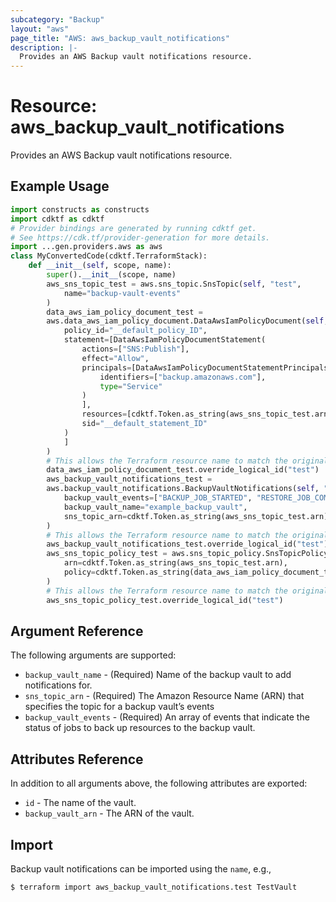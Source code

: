 ```yaml
---
subcategory: "Backup"
layout: "aws"
page_title: "AWS: aws_backup_vault_notifications"
description: |-
  Provides an AWS Backup vault notifications resource.
---
```


# Resource: aws_backup_vault_notifications

Provides an AWS Backup vault notifications resource.

## Example Usage

```python
import constructs as constructs
import cdktf as cdktf
# Provider bindings are generated by running cdktf get.
# See https://cdk.tf/provider-generation for more details.
import ...gen.providers.aws as aws
class MyConvertedCode(cdktf.TerraformStack):
    def __init__(self, scope, name):
        super().__init__(scope, name)
        aws_sns_topic_test = aws.sns_topic.SnsTopic(self, "test",
            name="backup-vault-events"
        )
        data_aws_iam_policy_document_test =
        aws.data_aws_iam_policy_document.DataAwsIamPolicyDocument(self, "test_1",
            policy_id="__default_policy_ID",
            statement=[DataAwsIamPolicyDocumentStatement(
                actions=["SNS:Publish"],
                effect="Allow",
                principals=[DataAwsIamPolicyDocumentStatementPrincipals(
                    identifiers=["backup.amazonaws.com"],
                    type="Service"
                )
                ],
                resources=[cdktf.Token.as_string(aws_sns_topic_test.arn)],
                sid="__default_statement_ID"
            )
            ]
        )
        # This allows the Terraform resource name to match the original name. You can remove the call if you don't need them to match.
        data_aws_iam_policy_document_test.override_logical_id("test")
        aws_backup_vault_notifications_test =
        aws.backup_vault_notifications.BackupVaultNotifications(self, "test_2",
            backup_vault_events=["BACKUP_JOB_STARTED", "RESTORE_JOB_COMPLETED"],
            backup_vault_name="example_backup_vault",
            sns_topic_arn=cdktf.Token.as_string(aws_sns_topic_test.arn)
        )
        # This allows the Terraform resource name to match the original name. You can remove the call if you don't need them to match.
        aws_backup_vault_notifications_test.override_logical_id("test")
        aws_sns_topic_policy_test = aws.sns_topic_policy.SnsTopicPolicy(self, "test_3",
            arn=cdktf.Token.as_string(aws_sns_topic_test.arn),
            policy=cdktf.Token.as_string(data_aws_iam_policy_document_test.json)
        )
        # This allows the Terraform resource name to match the original name. You can remove the call if you don't need them to match.
        aws_sns_topic_policy_test.override_logical_id("test")
```

## Argument Reference

The following arguments are supported:

* `backup_vault_name` - (Required) Name of the backup vault to add notifications for.
* `sns_topic_arn` - (Required) The Amazon Resource Name (ARN) that specifies the topic for a backup vault’s events
* `backup_vault_events` - (Required) An array of events that indicate the status of jobs to back up resources to the backup vault.

## Attributes Reference

In addition to all arguments above, the following attributes are exported:

* `id` - The name of the vault.
* `backup_vault_arn` - The ARN of the vault.

## Import

Backup vault notifications can be imported using the `name`, e.g.,

```
$ terraform import aws_backup_vault_notifications.test TestVault
```

<!-- cache-key: cdktf-0.17.0-pre.15 input-3f592b1e3ea7e8137aa40f25f07ae627fba79455e2216e752d7cbdf4d2ea3776 -->